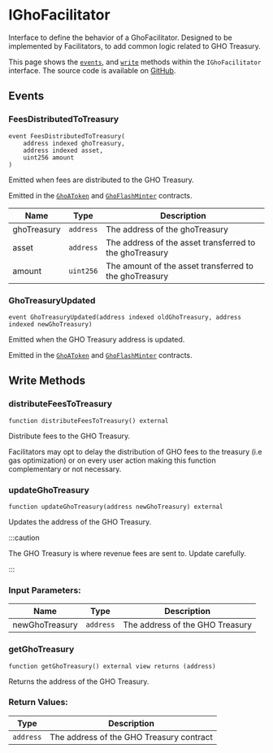 # IGhoFacilitator

Interface to define the behavior of a GhoFacilitator. Designed to be implemented by Facilitators, to add common logic related to GHO Treasury.

This page shows the [`events`](#events), and [`write`](#write-methods) methods within the `IGhoFacilitator` interface. The source code is available on [GitHub](https://github.com/aave/gho/blob/main/src/contracts/gho/interfaces/IGhoFacilitator.sol).

## Events

### FeesDistributedToTreasury

```solidity
event FeesDistributedToTreasury(
    address indexed ghoTreasury,
    address indexed asset,
    uint256 amount
)
```

Emitted when fees are distributed to the GHO Treasury.

Emitted in the [`GhoAToken`](../../aave-facilitator/GhoAToken#distributeFeesToTreasury) and [`GhoFlashMinter`](../../flashmint-facilitator/GhoFlashMinter#distributefeestotreasury) contracts.

| Name        | Type      | Description                                             |
| ----------- | --------- | ------------------------------------------------------- |
| ghoTreasury | `address` | The address of the ghoTreasury                          |
| asset       | `address` | The address of the asset transferred to the ghoTreasury |
| amount      | `uint256` | The amount of the asset transferred to the ghoTreasury  |

### GhoTreasuryUpdated

```solidity
event GhoTreasuryUpdated(address indexed oldGhoTreasury, address indexed newGhoTreasury)
```

Emitted when the GHO Treasury address is updated.

Emitted in the [`GhoAToken`](../../aave-facilitator/GhoAToken#updateghotreasury) and [`GhoFlashMinter`](../../flashmint-facilitator/GhoFlashMinter#updateghotreasury) contracts.

## Write Methods

### distributeFeesToTreasury

```solidity
function distributeFeesToTreasury() external
```

Distribute fees to the GHO Treasury.

Facilitators may opt to delay the distribution of GHO fees to the treasury (i.e gas optimization) or on every user action making this function complementary or not necessary.

### updateGhoTreasury

```solidity
function updateGhoTreasury(address newGhoTreasury) external
```

Updates the address of the GHO Treasury.

:::caution

The GHO Treasury is where revenue fees are sent to. Update carefully.

:::

### Input Parameters:

| Name           | Type      | Description                     |
| -------------- | --------- | ------------------------------- |
| newGhoTreasury | `address` | The address of the GHO Treasury |

### getGhoTreasury

```solidity
function getGhoTreasury() external view returns (address)
```

Returns the address of the GHO Treasury.

### Return Values:

| Type      | Description                              |
| --------- | ---------------------------------------- |
| `address` | The address of the GHO Treasury contract |
